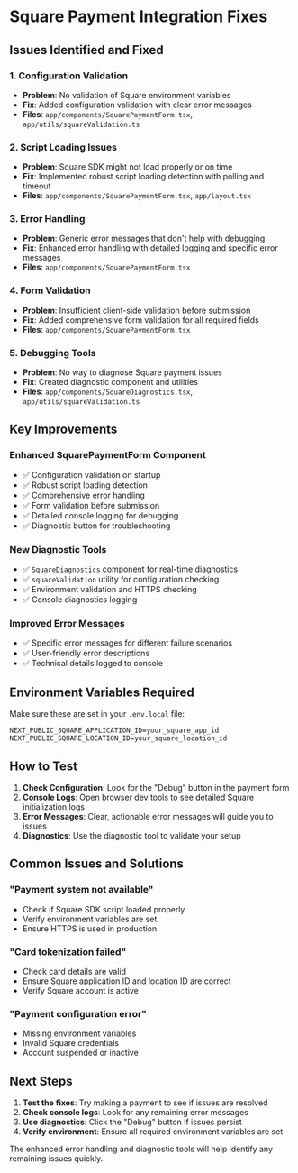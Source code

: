 # Square Payment Integration Fixes

## Issues Identified and Fixed

### 1. **Configuration Validation**
- **Problem**: No validation of Square environment variables
- **Fix**: Added configuration validation with clear error messages
- **Files**: `app/components/SquarePaymentForm.tsx`, `app/utils/squareValidation.ts`

### 2. **Script Loading Issues**
- **Problem**: Square SDK might not load properly or on time
- **Fix**: Implemented robust script loading detection with polling and timeout
- **Files**: `app/components/SquarePaymentForm.tsx`, `app/layout.tsx`

### 3. **Error Handling**
- **Problem**: Generic error messages that don't help with debugging
- **Fix**: Enhanced error handling with detailed logging and specific error messages
- **Files**: `app/components/SquarePaymentForm.tsx`

### 4. **Form Validation**
- **Problem**: Insufficient client-side validation before submission
- **Fix**: Added comprehensive form validation for all required fields
- **Files**: `app/components/SquarePaymentForm.tsx`

### 5. **Debugging Tools**
- **Problem**: No way to diagnose Square payment issues
- **Fix**: Created diagnostic component and utilities
- **Files**: `app/components/SquareDiagnostics.tsx`, `app/utils/squareValidation.ts`

## Key Improvements

### Enhanced SquarePaymentForm Component
- ✅ Configuration validation on startup
- ✅ Robust script loading detection
- ✅ Comprehensive error handling
- ✅ Form validation before submission
- ✅ Detailed console logging for debugging
- ✅ Diagnostic button for troubleshooting

### New Diagnostic Tools
- ✅ `SquareDiagnostics` component for real-time diagnostics
- ✅ `squareValidation` utility for configuration checking
- ✅ Environment validation and HTTPS checking
- ✅ Console diagnostics logging

### Improved Error Messages
- ✅ Specific error messages for different failure scenarios
- ✅ User-friendly error descriptions
- ✅ Technical details logged to console

## Environment Variables Required

Make sure these are set in your `.env.local` file:

```env
NEXT_PUBLIC_SQUARE_APPLICATION_ID=your_square_app_id
NEXT_PUBLIC_SQUARE_LOCATION_ID=your_square_location_id
```

## How to Test

1. **Check Configuration**: Look for the "Debug" button in the payment form
2. **Console Logs**: Open browser dev tools to see detailed Square initialization logs
3. **Error Messages**: Clear, actionable error messages will guide you to issues
4. **Diagnostics**: Use the diagnostic tool to validate your setup

## Common Issues and Solutions

### "Payment system not available"
- Check if Square SDK script loaded properly
- Verify environment variables are set
- Ensure HTTPS is used in production

### "Card tokenization failed"
- Check card details are valid
- Ensure Square application ID and location ID are correct
- Verify Square account is active

### "Payment configuration error"
- Missing environment variables
- Invalid Square credentials
- Account suspended or inactive

## Next Steps

1. **Test the fixes**: Try making a payment to see if issues are resolved
2. **Check console logs**: Look for any remaining error messages
3. **Use diagnostics**: Click the "Debug" button if issues persist
4. **Verify environment**: Ensure all required environment variables are set

The enhanced error handling and diagnostic tools will help identify any remaining issues quickly.
